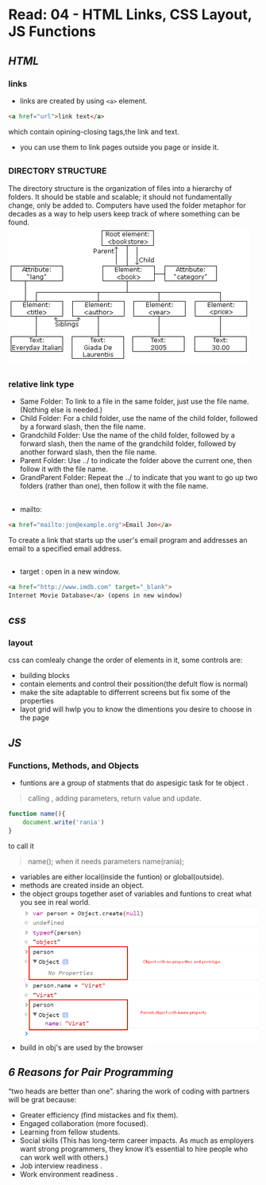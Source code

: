 # Read: 04 - HTML Links, CSS Layout, JS Functions
<link href="style.css"></link>

## *HTML*

### **links**
- links are created by using ```<a>``` element.
```html
<a href="url">link text</a>
```
which contain opining-closing tags,the link and text.
-  you can use them to link pages outside you page or inside it.
## 
### **DIRECTORY STRUCTURE**
The directory structure is the organization of files into a hierarchy of folders. It should be stable and scalable; it should not fundamentally change, only be added to. Computers have used the folder metaphor for decades as a way to help users keep track of where something can be found.
![img](img/nodetree.gif)
## 

### **relative link type**
- Same Folder:
To link to a file in the same folder, just use the file
name. (Nothing else is needed.)
- Child Folder:
For a child folder, use the name of the child folder,
followed by a forward slash, then the file name.
- Grandchild Folder:
Use the name of the child folder, followed by a
forward slash, then the name of the grandchild
folder, followed by another forward slash, then the
file name.
- Parent Folder:
Use ../ to indicate the folder above the current one,
then follow it with the file name.
- GrandParent Folder:
Repeat the ../ to indicate that you want to go up
two folders (rather than one), then follow it with the
file name.
## 
- mailto: 
``` html
<a href="mailto:jon@example.org">Email Jon</a>
```
To create a link that starts up
the user's email program and
addresses an email to a specified
email address.
## 
- target : open in a
new window.
``` html
<a href="http://www.imdb.com" target="_blank">
Internet Movie Database</a> (opens in new window) 
```
## *css*
### **layout**
css can comlealy change the order of elements in it, some controls are:
- building blocks
- contain elements and control their possition(the defult flow is normal)
- make the site adaptable to differrent screens but fix some of the properties
- layot grid will hwlp you to know the dimentions you desire to choose in the page

## *JS*

### **Functions, Methods, and Objects**
- funtions are a group of statments that do aspesigic task for te object .
> calling , adding parameters, return value and update.
``` javascript
function name(){
    document.write('rania')
}
```
to call it 
> name();
when it needs parameters
> name(rania);
- variables are either local(inside the funtion) or global(outside).
- methods are created inside an object.
- the object groups together aset of variables and funtions to creat what you see in real world.
![img](img/objects.png)
- build in obj's are used by the browser

## *6 Reasons for Pair Programming*
“two heads are better than one”. sharing the work of coding with partners will be grat because:
- Greater efficiency (find mistackes and fix them).
- Engaged collaboration (more focused).
- Learning from fellow students.
-  Social skills (This has long-term career impacts. As much as employers want strong programmers, they know it’s essential to hire people who can work well with others.)
-  Job interview readiness .
- Work environment readiness .

